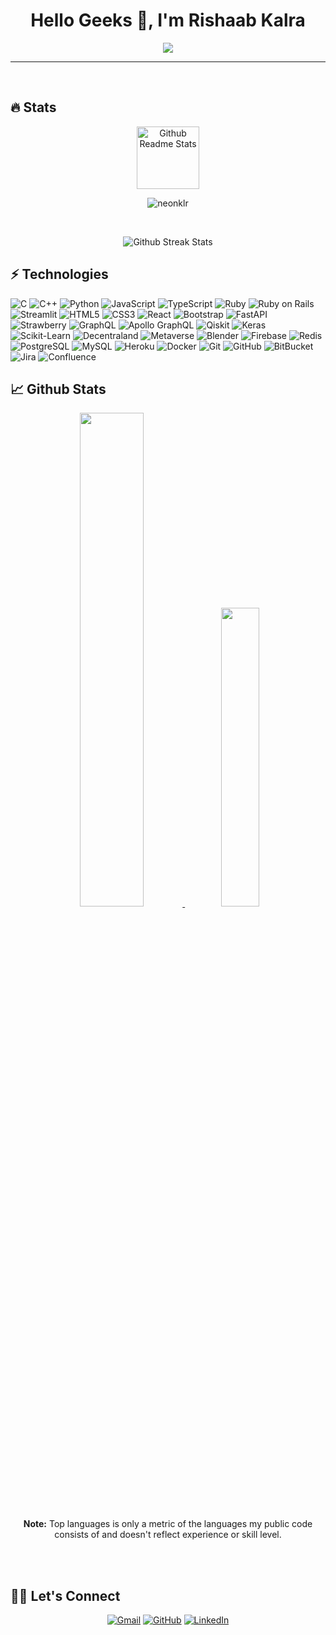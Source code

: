 <h1 align="center">Hello Geeks 👋, I'm Rishaab Kalra</h1>
<p align="center">
  <a href="https://github.com/DenverCoder1/readme-typing-svg"><img src="https://readme-typing-svg.herokuapp.com?lines=Full+Stack+Web+Developer;AI+Enthusiast;Innovator+and+Problem+Solver;&center=true&width=500&height=50"></a>
</p>
<hr/>
<br>

## 🔥 Stats
<p align="center">
 <img width="100px" src="https://res.cloudinary.com/anuraghazra/image/upload/v1594908242/logo_ccswme.svg" align="center" alt="Github Readme Stats" />
 <p align="center"> <img src="https://komarev.com/ghpvc/?username=neonklr" alt="neonklr"/> </p> 
</p>

<br>

<p align="center">
  <img src="https://github-readme-streak-stats.herokuapp.com/?user=neonklr&theme=algolia" alt="Github Streak Stats">
</p>


## ⚡ Technologies

![C](https://img.shields.io/badge/c%20-%2300599C.svg?&style=for-the-badge&logo=c&logoColor=white)
![C++](https://img.shields.io/badge/-C++-00599C?style=for-the-badge&logo=c)
![Python](https://img.shields.io/badge/-Python-black?style=for-the-badge&logo=Python)
![JavaScript](https://img.shields.io/badge/-JavaScript-black?style=for-the-badge&logo=javascript)
![TypeScript](https://img.shields.io/badge/-TypeScript-007ACC?style=for-the-badge&logo=typescript)
![Ruby](https://img.shields.io/badge/-Ruby-black?style=for-the-badge&logo=Ruby)
![Ruby on Rails](https://img.shields.io/badge/-Ruby%20on%20Rails-black?style=for-the-badge&logo=Ruby%20on%20Rails)
![Streamlit](https://img.shields.io/badge/-Streamlit-black?style=for-the-badge&logo=Streamlit)
![HTML5](https://img.shields.io/badge/-HTML5-E34F26?style=for-the-badge&logo=html5&logoColor=white)
![CSS3](https://img.shields.io/badge/-CSS3-1572B6?style=for-the-badge&logo=css3)
![React](https://img.shields.io/badge/-React-black?style=for-the-badge&logo=react)
![Bootstrap](https://img.shields.io/badge/-Bootstrap-563D7C?style=for-the-badge&logo=bootstrap)
![FastAPI](https://img.shields.io/badge/-FastAPI-black?style=for-the-badge&logo=FastAPI)
![Strawberry](https://img.shields.io/badge/-Strawberry-black?style=for-the-badge&logo=GraphQL)
![GraphQL](https://img.shields.io/badge/-GraphQL-E10098?style=for-the-badge&logo=graphql)
![Apollo GraphQL](https://img.shields.io/badge/-Apollo%20GraphQL-311C87?style=for-the-badge&logo=apollo-graphql)
![Qiskit](https://img.shields.io/badge/-Qiskit-black?style=for-the-badge&logo=Qiskit)
![Keras](https://img.shields.io/badge/-Keras-black?style=for-the-badge&logo=Keras)
![Scikit-Learn](https://img.shields.io/badge/-scikit--learn-black?style=for-the-badge&logo=scikit-learn)
![Decentraland](https://img.shields.io/badge/-Decentraland-black?style=for-the-badge&logo=Decentraland)
![Metaverse](https://img.shields.io/badge/-Metaverse-black?style=for-the-badge&logo=Metaverse)
![Blender](https://img.shields.io/badge/-Blender-black?style=for-the-badge&logo=Blender)
![Firebase](https://img.shields.io/badge/-Firebase-black?style=for-the-badge&logo=Firebase)
![Redis](https://img.shields.io/badge/-Redis-black?style=for-the-badge&logo=Redis)
![PostgreSQL](https://img.shields.io/badge/-PostgreSQL-336791?style=for-the-badge&logo=postgresql)
![MySQL](https://img.shields.io/badge/-MySQL-black?style=for-the-badge&logo=mysql)
![Heroku](https://img.shields.io/badge/-Heroku-430098?style=for-the-badge&logo=heroku)
![Docker](https://img.shields.io/badge/-Docker-black?style=for-the-badge&logo=docker)
![Git](https://img.shields.io/badge/-Git-black?style=for-the-badge&logo=git)
![GitHub](https://img.shields.io/badge/-GitHub-181717?style=for-the-badge&logo=github)
![BitBucket](https://img.shields.io/badge/-BitBucket-darkblue?style=for-the-badge&logo=bitbucket)
![Jira](https://img.shields.io/badge/-Jira-darkblue?style=for-the-badge&logo=jira)
![Confluence](https://img.shields.io/badge/-Confluence-darkblue?style=for-the-badge&logo=confluence)




## 📈 Github Stats

<p align="center">
<a href="https://github.com/neonklr">
<img src="https://github-readme-stats.vercel.app/api?username=neonklr&count_private=true&show_icons=true&hide_border=true&theme=algolia" width="45%" />
</a>

<a href="https://github.com/neonklr?tab=repositories">
<img src="https://github-readme-stats.vercel.app/api/top-langs/?username=neonklr&layout=compact&langs_count=10&hide_border=true&theme=algolia" width="35%" />
</a>

<p align="center"><b>Note:</b> Top languages is only a metric of the languages my public code consists of and doesn't reflect experience or skill level.</p>
</p>

<br><br>



## 🙋‍♀️ Let's Connect
<p align="center">
<!--   <a href=""><img src="https://img.icons8.com/bubbles/50/000000/web.png" alt="Website"/></a> -->
	<a href="mailto:"><img src="https://img.icons8.com/bubbles/50/000000/gmail.png" alt="Gmail"/></a>
	<a href="https://github.com/neonklr"><img src="https://img.icons8.com/bubbles/50/000000/github.png" alt="GitHub"/></a>
	<a href="https://www.linkedin.com/in/neonklr/"><img src="https://img.icons8.com/bubbles/50/000000/linkedin.png" alt="LinkedIn"/></a>
</p>
